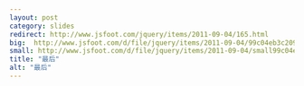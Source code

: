 ```yaml
---
layout: post
category: slides
redirect: http://www.jsfoot.com/jquery/items/2011-09-04/165.html
big:  http://www.jsfoot.com/d/file/jquery/items/2011-09-04/99c04eb3c2092522c82fda8a5e9245b5.jpg
small: http://www.jsfoot.com/d/file/jquery/items/2011-09-04/small99c04eb3c2092522c82fda8a5e9245b5.jpg
title: "最后"
alt: "最后"
---
```

